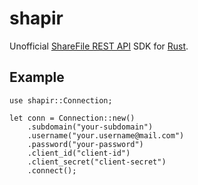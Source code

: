 # shapir
Unofficial [ShareFile REST API](http://api.sharefile.com/rest/) SDK for [Rust](https://www.rust-lang.org/).

## Example

```
use shapir::Connection;

let conn = Connection::new()
	.subdomain("your-subdomain")
	.username("your.username@mail.com")
	.password("your-password")
	.client_id("client-id")
	.client_secret("client-secret")
	.connect();
```
